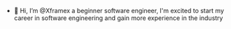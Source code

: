 - 👋 Hi, I’m @Xframex  a beginner software engineer, I'm excited to start my career in software engineering and gain more experience in the industry

